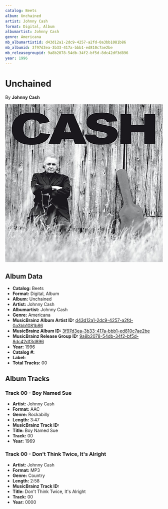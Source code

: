```yaml
---
catalog: Beets
album: Unchained
artist: Johnny Cash
format: Digital, Album
albumartist: Johnny Cash
genre: Americana
mb_albumartistid: d43d12a1-2dc9-4257-a2fd-0a3bb1081b86
mb_albumid: 3f97d3ea-3b33-417a-bbb1-ed810c7ae2be
mb_releasegroupid: 9a8b2078-54db-34f2-bf5d-8dc42df3d896
year: 1996
---
```


# Unchained

By **Johnny Cash**

![](../../assets/beetscovers/Johnny_Cash-Unchained.jpg)

## Album Data

- **Catalog:** Beets
- **Format:** Digital, Album
- **Album:** Unchained
- **Artist:** Johnny Cash
- **Albumartist:** Johnny Cash
- **Genre:** Americana
- **MusicBrainz Album Artist ID:** [d43d12a1-2dc9-4257-a2fd-0a3bb1081b86](https://musicbrainz.org/artist/d43d12a1-2dc9-4257-a2fd-0a3bb1081b86)
- **MusicBrainz Album ID:** [3f97d3ea-3b33-417a-bbb1-ed810c7ae2be](https://musicbrainz.org/release/3f97d3ea-3b33-417a-bbb1-ed810c7ae2be)
- **MusicBrainz Release Group ID:** [9a8b2078-54db-34f2-bf5d-8dc42df3d896](https://musicbrainz.org/release-group/9a8b2078-54db-34f2-bf5d-8dc42df3d896)
- **Year:** 1996
- **Catalog #:** 
- **Label:** 
- **Total Tracks:** 00

## Album Tracks

### Track 00 - Boy Named Sue

- **Artist:** Johnny Cash
- **Format:** AAC
- **Genre:** Rockabilly
- **Length:** 3:47
- **MusicBrainz Track ID:** [](https://musicbrainz.org/recording/)
- **Title:** Boy Named Sue
- **Track:** 00
- **Year:** 1969

### Track 00 - Don't Think Twice, It's Alright

- **Artist:** Johnny Cash
- **Format:** MP3
- **Genre:** Country
- **Length:** 2:58
- **MusicBrainz Track ID:** [](https://musicbrainz.org/recording/)
- **Title:** Don't Think Twice, It's Alright
- **Track:** 00
- **Year:** 0000

